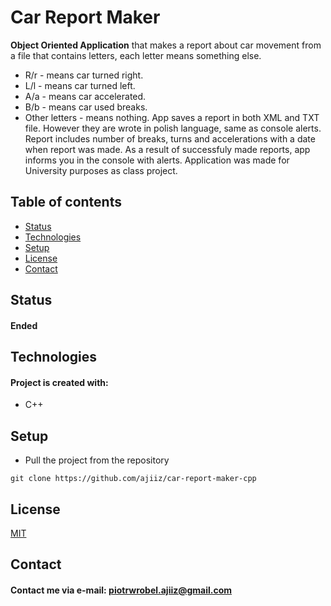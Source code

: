 # Car Report Maker
**Object Oriented Application** that makes a report about car movement from a file that contains letters, each letter means something else.
* R/r - means car turned right.
* L/l - means car turned left.
* A/a - means car accelerated.
* B/b - means car used breaks.
* Other letters - means nothing.
App saves a report in both XML and TXT file. However they are wrote in polish language, same as console alerts.
Report includes number of breaks, turns and accelerations with a date when report was made.
As a result of successfuly made reports, app informs you in the console with alerts.
Application was made for University purposes as class project.

## Table of contents
* [Status](#status)
* [Technologies](#technologies)
* [Setup](#setup)
* [License](#license)
* [Contact](#contact)

## Status
#### Ended

## Technologies
#### Project is created with:
* C++

## Setup
* Pull the project from the repository
```
git clone https://github.com/ajiiz/car-report-maker-cpp
```

## License
[MIT](https://choosealicense.com/licenses/mit/)

## Contact
#### Contact me via e-mail: piotrwrobel.ajiiz@gmail.com
